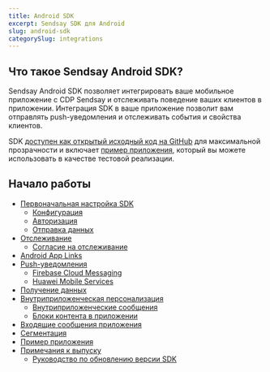 ```yaml
---
title: Android SDK
excerpt: Sendsay SDK для Android
slug: android-sdk
categorySlug: integrations
---
```



## Что такое Sendsay Android SDK?

Sendsay Android SDK позволяет интегрировать ваше мобильное приложение с CDP Sendsay и отслеживать поведение ваших клиентов в приложении. Интеграция SDK в ваше приложение позволит вам отправлять push-уведомления и отслеживать события и свойства клиентов.

SDK [доступен как открытый исходный код на GitHub](https://github.com/exponea/exponea-android-sdk) для максимальной прозрачности и включает [пример приложения](docs/example_app.md), который вы можете использовать в качестве тестовой реализации.


## Начало работы

- [Первоначальная настройка SDK](https://documentation.bloomreach.com/engagement/docs/android-sdk-setup)
  - [Конфигурация](https://documentation.bloomreach.com/engagement/docs/android-sdk-configuration)
  - [Авторизация](https://documentation.bloomreach.com/engagement/docs/android-sdk-authorization)
  - [Отправка данных](https://documentation.bloomreach.com/engagement/docs/android-sdk-data-flushing)
- [Отслеживание](https://documentation.bloomreach.com/engagement/docs/android-sdk-tracking)
  - [Согласие на отслеживание](https://documentation.bloomreach.com/engagement/docs/android-sdk-tracking-consent)
- [Android App Links](https://documentation.bloomreach.com/engagement/docs/android-sdk-app-links)
- [Push-уведомления](https://documentation.bloomreach.com/engagement/docs/android-sdk-push-notifications)
  - [Firebase Cloud Messaging](https://documentation.bloomreach.com/engagement/docs/android-sdk-firebase)
  - [Huawei Mobile Services](https://documentation.bloomreach.com/engagement/docs/android-sdk-huawei)
- [Получение данных](https://documentation.bloomreach.com/engagement/docs/android-sdk-fetch-data)
- [Внутриприложенческая персонализация](https://documentation.bloomreach.com/engagement/docs/android-sdk-in-app-personalization)
  - [Внутриприложенческие сообщения](https://documentation.bloomreach.com/engagement/docs/android-sdk-in-app-messages)
  - [Блоки контента в приложении](https://documentation.bloomreach.com/engagement/docs/android-sdk-in-app-content-blocks)
- [Входящие сообщения приложения](https://documentation.bloomreach.com/engagement/docs/android-sdk-app-inbox)
- [Сегментация](https://documentation.bloomreach.com/engagement/docs/android-sdk-segmentation)
- [Пример приложения](https://documentation.bloomreach.com/engagement/docs/android-sdk-example-app)
- [Примечания к выпуску](https://documentation.bloomreach.com/engagement/docs/android-sdk-release-notes)
   - [Руководство по обновлению версии SDK](https://documentation.bloomreach.com/engagement/docs/android-sdk-version-update)
